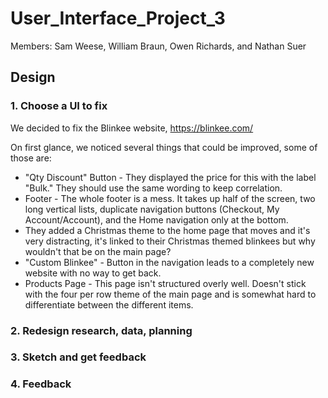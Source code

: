 # User_Interface_Project_3
Members: Sam Weese, William Braun, Owen Richards, and Nathan Suer

## Design
### 1. Choose a UI to fix
We decided to fix the Blinkee website, https://blinkee.com/

On first glance, we noticed several things that could be improved, some of those are:
- "Qty Discount" Button - They displayed the price for this with the label "Bulk." They should use the same wording to keep correlation.
- Footer - The whole footer is a mess. It takes up half of the screen, two long vertical lists, duplicate navigation buttons (Checkout, My Account/Account), and the Home navigation only at the bottom.
- They added a Christmas theme to the home page that moves and it's very distracting, it's linked to their Christmas themed blinkees but why wouldn't that be on the main page?
- "Custom Blinkee" - Button in the navigation leads to a completely new website with no way to get back.
- Products Page - This page isn't structured overly well. Doesn't stick with the four per row theme of the main page and is somewhat hard to differentiate between the different items.

### 2. Redesign research, data, planning

### 3. Sketch and get feedback

### 4. Feedback
